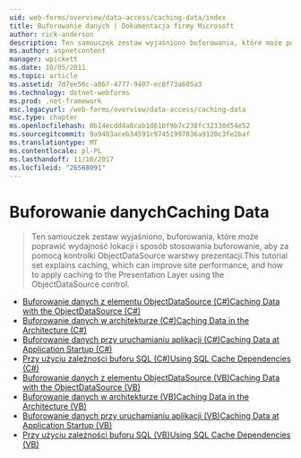 ```yaml
---
uid: web-forms/overview/data-access/caching-data/index
title: Buforowanie danych | Dokumentacja firmy Microsoft
author: rick-anderson
description: Ten samouczek zestaw wyjaśniono buforowania, które może poprawić wydajność lokacji i sposób stosowania buforowania do warstwy prezentacji za pomocą kontrolki ObjectDataSource...
ms.author: aspnetcontent
manager: wpickett
ms.date: 10/05/2011
ms.topic: article
ms.assetid: 7d7ee56c-a867-4777-9407-ec8f73a605a3
ms.technology: dotnet-webforms
ms.prod: .net-framework
msc.legacyurl: /web-forms/overview/data-access/caching-data
msc.type: chapter
ms.openlocfilehash: 0b14ecdd4a8cab1d61bf9b7c238fc32330d54e52
ms.sourcegitcommit: 9a9483aceb34591c97451997036a9120c3fe2baf
ms.translationtype: MT
ms.contentlocale: pl-PL
ms.lasthandoff: 11/10/2017
ms.locfileid: "26568091"
---
```

<a name="caching-data"></a><span data-ttu-id="d6804-103">Buforowanie danych</span><span class="sxs-lookup"><span data-stu-id="d6804-103">Caching Data</span></span>
====================
> <span data-ttu-id="d6804-104">Ten samouczek zestaw wyjaśniono, buforowania, które może poprawić wydajność lokacji i sposób stosowania buforowanie, aby za pomocą kontrolki ObjectDataSource warstwy prezentacji.</span><span class="sxs-lookup"><span data-stu-id="d6804-104">This tutorial set explains caching, which can improve site performance, and how to apply caching to the Presentation Layer using the ObjectDataSource control.</span></span>


- [<span data-ttu-id="d6804-105">Buforowanie danych z elementu ObjectDataSource (C#)</span><span class="sxs-lookup"><span data-stu-id="d6804-105">Caching Data with the ObjectDataSource (C#)</span></span>](caching-data-with-the-objectdatasource-cs.md)
- [<span data-ttu-id="d6804-106">Buforowanie danych w architekturze (C#)</span><span class="sxs-lookup"><span data-stu-id="d6804-106">Caching Data in the Architecture (C#)</span></span>](caching-data-in-the-architecture-cs.md)
- [<span data-ttu-id="d6804-107">Buforowanie danych przy uruchamianiu aplikacji (C#)</span><span class="sxs-lookup"><span data-stu-id="d6804-107">Caching Data at Application Startup (C#)</span></span>](caching-data-at-application-startup-cs.md)
- [<span data-ttu-id="d6804-108">Przy użyciu zależności buforu SQL (C#)</span><span class="sxs-lookup"><span data-stu-id="d6804-108">Using SQL Cache Dependencies (C#)</span></span>](using-sql-cache-dependencies-cs.md)
- [<span data-ttu-id="d6804-109">Buforowanie danych z elementu ObjectDataSource (VB)</span><span class="sxs-lookup"><span data-stu-id="d6804-109">Caching Data with the ObjectDataSource (VB)</span></span>](caching-data-with-the-objectdatasource-vb.md)
- [<span data-ttu-id="d6804-110">Buforowanie danych w architekturze (VB)</span><span class="sxs-lookup"><span data-stu-id="d6804-110">Caching Data in the Architecture (VB)</span></span>](caching-data-in-the-architecture-vb.md)
- [<span data-ttu-id="d6804-111">Buforowanie danych przy uruchamianiu aplikacji (VB)</span><span class="sxs-lookup"><span data-stu-id="d6804-111">Caching Data at Application Startup (VB)</span></span>](caching-data-at-application-startup-vb.md)
- [<span data-ttu-id="d6804-112">Przy użyciu zależności buforu SQL (VB)</span><span class="sxs-lookup"><span data-stu-id="d6804-112">Using SQL Cache Dependencies (VB)</span></span>](using-sql-cache-dependencies-vb.md)
